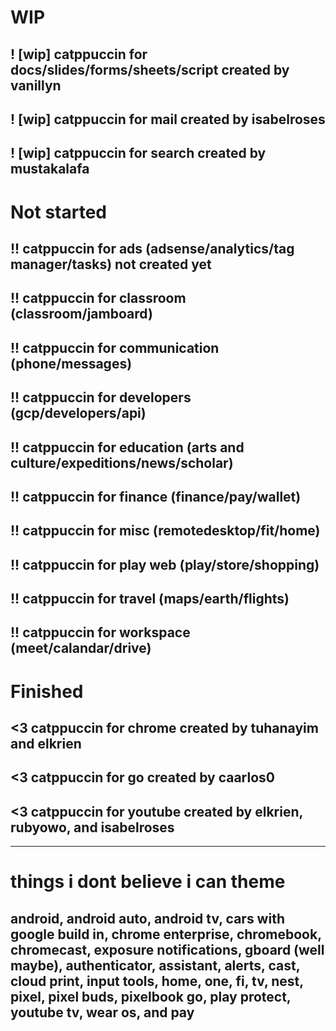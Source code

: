 # WIP
## ! [wip] catppuccin for docs/slides/forms/sheets/script created by vanillyn
## ! [wip] catppuccin for mail created by isabelroses
## ! [wip] catppuccin for search created by mustakalafa


# Not started
## !! catppuccin for ads (adsense/analytics/tag manager/tasks) not created yet
## !! catppuccin for classroom (classroom/jamboard)
## !! catppuccin for communication (phone/messages)
## !! catppuccin for developers (gcp/developers/api)
## !! catppuccin for education (arts and culture/expeditions/news/scholar)
## !! catppuccin for finance (finance/pay/wallet)
## !! catppuccin for misc (remotedesktop/fit/home)
## !! catppuccin for play web (play/store/shopping)
## !! catppuccin for travel (maps/earth/flights)
## !! catppuccin for workspace (meet/calandar/drive)

# Finished
## <3 catppuccin for chrome created by tuhanayim and elkrien
## <3 catppuccin for go created by caarlos0
## <3 catppuccin for youtube created by elkrien, rubyowo, and isabelroses



--- 

# things i dont believe i can theme 
## android, android auto, android tv, cars with google build in, chrome enterprise, chromebook, chromecast, exposure notifications, gboard (well maybe), authenticator, assistant, alerts, cast, cloud print, input tools, home, one, fi, tv, nest, pixel, pixel buds, pixelbook go, play protect, youtube tv, wear os, and pay
